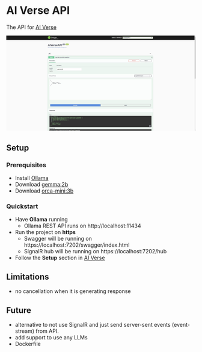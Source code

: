# AI Verse API

The API for [AI Verse](https://github.com/robertmok/ai-verse)

![](./demo.JPG)

## Setup

### Prerequisites

- Install [Ollama](https://ollama.com/)
- Download [gemma:2b](https://ollama.com/library/gemma)
- Download [orca-mini:3b](https://ollama.com/library/orca-mini)

### Quickstart

- Have **Ollama** running
	- Ollama REST API runs on http://localhost:11434
- Run the project on **https**
	- Swagger will be running on https://localhost:7202/swagger/index.html
	- SignalR hub will be running on https://localhost:7202/hub
- Follow the **Setup** section in [AI Verse](https://github.com/robertmok/ai-verse)

## Limitations

- no cancellation when it is generating response

## Future

- alternative to not use SignalR and just send server-sent events (event-stream) from API.
- add support to use any LLMs
- Dockerfile

